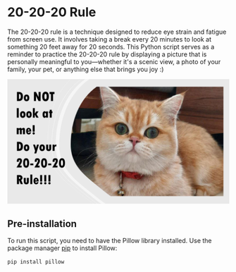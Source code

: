 # 20-20-20 Rule

The 20-20-20 rule is a technique designed to reduce eye strain and fatigue from screen use. It involves taking a break every 20 minutes to look at something 20 feet away for 20 seconds. This Python script serves as a reminder to practice the 20-20-20 rule by displaying a picture that is personally meaningful to you—whether it's a scenic view, a photo of your family, your pet, or anything else that brings you joy :)

![screenshot](Image.png)

## Pre-installation

To run this script, you need to have the Pillow library installed. Use the package manager [pip](https://pypi.org/project/pillow/) to install Pillow:

```bash
pip install pillow
```
